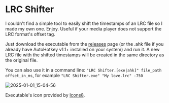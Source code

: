 # LRC Shifter

I couldn't find a simple tool to easily shift the timestamps of an LRC file so I made my own one. Enjoy. Useful if your media player does not support the LRC format's offset tag.

Just download the executable from the [releases](https://github.com/BerriUQAM/LRC-Shifter/releases) page (or the .ahk file if you already have AutoHotkey v1.1+ installed on your system) and run it. A new LRC file with the shifted timestamps will be created in the same directory as the original file.

You can also use it in a command line: `"LRC Shifter.[exe|ahk]" file_path offset_in_ms`, for example `"LRC Shifter.exe" "My love.lrc" -750`

![2025-01-01_15-04-56](https://github.com/user-attachments/assets/9817aab8-528f-46d9-a025-000401ed23b9)

Executable's icon provided by [Icons8](https://icons8.com/).
